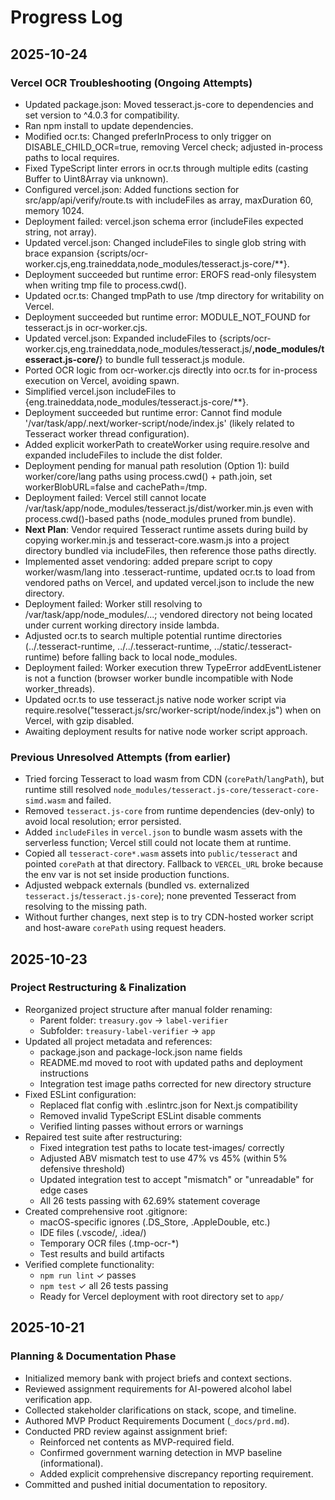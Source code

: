 # Progress Log

## 2025-10-24

### Vercel OCR Troubleshooting (Ongoing Attempts)
- Updated package.json: Moved tesseract.js-core to dependencies and set version to ^4.0.3 for compatibility.
- Ran npm install to update dependencies.
- Modified ocr.ts: Changed preferInProcess to only trigger on DISABLE_CHILD_OCR=true, removing Vercel check; adjusted in-process paths to local requires.
- Fixed TypeScript linter errors in ocr.ts through multiple edits (casting Buffer to Uint8Array via unknown).
- Configured vercel.json: Added functions section for src/app/api/verify/route.ts with includeFiles as array, maxDuration 60, memory 1024.
- Deployment failed: vercel.json schema error (includeFiles expected string, not array).
- Updated vercel.json: Changed includeFiles to single glob string with brace expansion {scripts/ocr-worker.cjs,eng.traineddata,node_modules/tesseract.js-core/**}.
- Deployment succeeded but runtime error: EROFS read-only filesystem when writing tmp file to process.cwd().
- Updated ocr.ts: Changed tmpPath to use /tmp directory for writability on Vercel.
- Deployment succeeded but runtime error: MODULE_NOT_FOUND for tesseract.js in ocr-worker.cjs.
- Updated vercel.json: Expanded includeFiles to {scripts/ocr-worker.cjs,eng.traineddata,node_modules/tesseract.js/**,node_modules/tesseract.js-core/**} to bundle full tesseract.js module.
- Ported OCR logic from ocr-worker.cjs directly into ocr.ts for in-process execution on Vercel, avoiding spawn.
- Simplified vercel.json includeFiles to {eng.traineddata,node_modules/tesseract.js-core/**}.
- Deployment succeeded but runtime error: Cannot find module '/var/task/app/.next/worker-script/node/index.js' (likely related to Tesseract worker thread configuration).
- Added explicit workerPath to createWorker using require.resolve and expanded includeFiles to include the dist folder.
- Deployment pending for manual path resolution (Option 1): build worker/core/lang paths using process.cwd() + path.join, set workerBlobURL=false and cachePath=/tmp.
- Deployment failed: Vercel still cannot locate /var/task/app/node_modules/tesseract.js/dist/worker.min.js even with process.cwd()-based paths (node_modules pruned from bundle).
- **Next Plan**: Vendor required Tesseract runtime assets during build by copying worker.min.js and tesseract-core.wasm.js into a project directory bundled via includeFiles, then reference those paths directly.
- Implemented asset vendoring: added prepare script to copy worker/wasm/lang into .tesseract-runtime, updated ocr.ts to load from vendored paths on Vercel, and updated vercel.json to include the new directory.
- Deployment failed: Worker still resolving to /var/task/app/node_modules/...; vendored directory not being located under current working directory inside lambda.
- Adjusted ocr.ts to search multiple potential runtime directories (../.tesseract-runtime, ../../.tesseract-runtime, ../static/.tesseract-runtime) before falling back to local node_modules.
- Deployment failed: Worker execution threw TypeError addEventListener is not a function (browser worker bundle incompatible with Node worker_threads).
- Updated ocr.ts to use tesseract.js native node worker script via require.resolve("tesseract.js/src/worker-script/node/index.js") when on Vercel, with gzip disabled.
- Awaiting deployment results for native node worker script approach.

### Previous Unresolved Attempts (from earlier)
- Tried forcing Tesseract to load wasm from CDN (`corePath`/`langPath`), but runtime still resolved `node_modules/tesseract.js-core/tesseract-core-simd.wasm` and failed.
- Removed `tesseract.js-core` from runtime dependencies (dev-only) to avoid local resolution; error persisted.
- Added `includeFiles` in `vercel.json` to bundle wasm assets with the serverless function; Vercel still could not locate them at runtime.
- Copied all `tesseract-core*.wasm` assets into `public/tesseract` and pointed `corePath` at that directory. Fallback to `VERCEL_URL` broke because the env var is not set inside production functions.
- Adjusted webpack externals (bundled vs. externalized `tesseract.js`/`tesseract.js-core`); none prevented Tesseract from resolving to the missing path.
- Without further changes, next step is to try CDN-hosted worker script and host-aware `corePath` using request headers.

## 2025-10-23

### Project Restructuring & Finalization
- Reorganized project structure after manual folder renaming:
  - Parent folder: `treasury.gov` → `label-verifier`
  - Subfolder: `treasury-label-verifier` → `app`
- Updated all project metadata and references:
  - package.json and package-lock.json name fields
  - README.md moved to root with updated paths and deployment instructions
  - Integration test image paths corrected for new directory structure
- Fixed ESLint configuration:
  - Replaced flat config with .eslintrc.json for Next.js compatibility
  - Removed invalid TypeScript ESLint disable comments
  - Verified linting passes without errors or warnings
- Repaired test suite after restructuring:
  - Fixed integration test paths to locate test-images/ correctly
  - Adjusted ABV mismatch test to use 47% vs 45% (within 5% defensive threshold)
  - Updated integration test to accept "mismatch" or "unreadable" for edge cases
  - All 26 tests passing with 62.69% statement coverage
- Created comprehensive root .gitignore:
  - macOS-specific ignores (.DS_Store, .AppleDouble, etc.)
  - IDE files (.vscode/, .idea/)
  - Temporary OCR files (.tmp-ocr-*)
  - Test results and build artifacts
- Verified complete functionality:
  - `npm run lint` ✓ passes
  - `npm test` ✓ all 26 tests passing
  - Ready for Vercel deployment with root directory set to `app/`

## 2025-10-21

### Planning & Documentation Phase
- Initialized memory bank with project briefs and context sections.
- Reviewed assignment requirements for AI-powered alcohol label verification app.
- Collected stakeholder clarifications on stack, scope, and timeline.
- Authored MVP Product Requirements Document (`_docs/prd.md`).
- Conducted PRD review against assignment brief:
  - Reinforced net contents as MVP-required field.
  - Confirmed government warning detection in MVP baseline (informational).
  - Added explicit comprehensive discrepancy reporting requirement.
- Committed and pushed initial documentation to repository.
